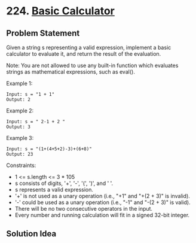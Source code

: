 # 224. [Basic Calculator](https://leetcode.com/problems/basic-calculator)

## Problem Statement
Given a string s representing a valid expression, implement a basic calculator to evaluate it, and return the result of the evaluation.

Note: You are not allowed to use any built-in function which evaluates strings as mathematical expressions, such as eval().

Example 1:
```
Input: s = "1 + 1"
Output: 2
```
Example 2:
```
Input: s = " 2-1 + 2 "
Output: 3
```
Example 3:
```
Input: s = "(1+(4+5+2)-3)+(6+8)"
Output: 23
```

Constraints:
* 1 <= s.length <= 3 * 105
* s consists of digits, '+', '-', '(', ')', and ' '.
* s represents a valid expression.
* '+' is not used as a unary operation (i.e., "+1" and "+(2 + 3)" is invalid).
* '-' could be used as a unary operation (i.e., "-1" and "-(2 + 3)" is valid).
* There will be no two consecutive operators in the input.
* Every number and running calculation will fit in a signed 32-bit integer.

## Solution Idea

